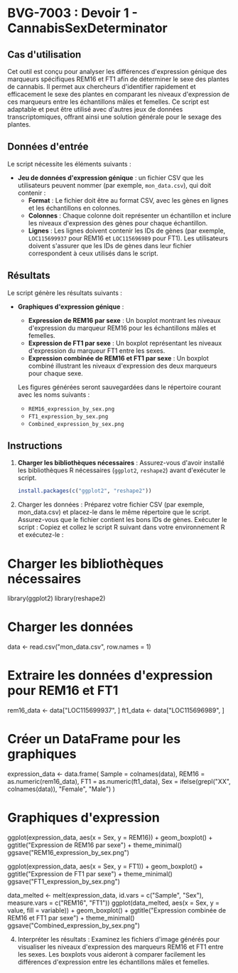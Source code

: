 # BVG-7003 : Devoir 1 - CannabisSexDeterminator

## Cas d'utilisation
Cet outil est conçu pour analyser les différences d'expression génique des marqueurs spécifiques REM16 et FT1 afin de déterminer le sexe des plantes de cannabis. Il permet aux chercheurs d'identifier rapidement et efficacement le sexe des plantes en comparant les niveaux d'expression de ces marqueurs entre les échantillons mâles et femelles. Ce script est adaptable et peut être utilisé avec d'autres jeux de données transcriptomiques, offrant ainsi une solution générale pour le sexage des plantes.

## Données d'entrée
Le script nécessite les éléments suivants :
- **Jeu de données d'expression génique** : un fichier CSV que les utilisateurs peuvent nommer (par exemple, `mon_data.csv`), qui doit contenir :
  - **Format** : Le fichier doit être au format CSV, avec les gènes en lignes et les échantillons en colonnes.
  - **Colonnes** : Chaque colonne doit représenter un échantillon et inclure les niveaux d'expression des gènes pour chaque échantillon.
  - **Lignes** : Les lignes doivent contenir les IDs de gènes (par exemple, `LOC115699937` pour REM16 et `LOC115696989` pour FT1). Les utilisateurs doivent s'assurer que les IDs de gènes dans leur fichier correspondent à ceux utilisés dans le script.

## Résultats
Le script génère les résultats suivants :
- **Graphiques d'expression génique** :
  - **Expression de REM16 par sexe** : Un boxplot montrant les niveaux d'expression du marqueur REM16 pour les échantillons mâles et femelles.
  - **Expression de FT1 par sexe** : Un boxplot représentant les niveaux d'expression du marqueur FT1 entre les sexes.
  - **Expression combinée de REM16 et FT1 par sexe** : Un boxplot combiné illustrant les niveaux d'expression des deux marqueurs pour chaque sexe.
  
  Les figures générées seront sauvegardées dans le répertoire courant avec les noms suivants :
  - `REM16_expression_by_sex.png`
  - `FT1_expression_by_sex.png`
  - `Combined_expression_by_sex.png`

## Instructions
1. **Charger les bibliothèques nécessaires** :
   Assurez-vous d'avoir installé les bibliothèques R nécessaires (`ggplot2`, `reshape2`) avant d'exécuter le script.

   ```r
   install.packages(c("ggplot2", "reshape2"))
2. Charger les données : Préparez votre fichier CSV (par exemple, mon_data.csv) et placez-le dans le même répertoire que le script. Assurez-vous que le fichier contient les bons IDs de gènes.
Exécuter le script : Copiez et collez le script R suivant dans votre environnement R et exécutez-le :
# Charger les bibliothèques nécessaires
library(ggplot2)
library(reshape2)

# Charger les données
data <- read.csv("mon_data.csv", row.names = 1)

# Extraire les données d'expression pour REM16 et FT1
rem16_data <- data["LOC115699937", ]
ft1_data <- data["LOC115696989", ]

# Créer un DataFrame pour les graphiques
expression_data <- data.frame(
  Sample = colnames(data),
  REM16 = as.numeric(rem16_data),
  FT1 = as.numeric(ft1_data),
  Sex = ifelse(grepl("XX", colnames(data)), "Female", "Male")
)

# Graphiques d'expression
ggplot(expression_data, aes(x = Sex, y = REM16)) +
  geom_boxplot() +
  ggtitle("Expression de REM16 par sexe") +
  theme_minimal()
ggsave("REM16_expression_by_sex.png")

ggplot(expression_data, aes(x = Sex, y = FT1)) +
  geom_boxplot() +
  ggtitle("Expression de FT1 par sexe") +
  theme_minimal()
ggsave("FT1_expression_by_sex.png")

data_melted <- melt(expression_data, id.vars = c("Sample", "Sex"), measure.vars = c("REM16", "FT1"))
ggplot(data_melted, aes(x = Sex, y = value, fill = variable)) +
  geom_boxplot() +
  ggtitle("Expression combinée de REM16 et FT1 par sexe") +
  theme_minimal()
ggsave("Combined_expression_by_sex.png")

4. Interpréter les résultats :
Examinez les fichiers d'image générés pour visualiser les niveaux d'expression des marqueurs REM16 et FT1 entre les sexes.
Les boxplots vous aideront à comparer facilement les différences d'expression entre les échantillons mâles et femelles.

